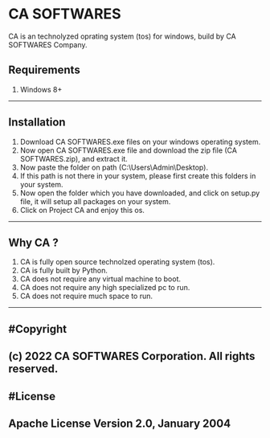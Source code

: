 # CA SOFTWARES

CA is an technolyzed oprating system (tos) for windows, build by CA SOFTWARES Company.

Requirements
-------------
1. Windows 8+ 
-------------

Installation
------------------------------------------------------------------------------------------------------------------------
1. Download CA SOFTWARES.exe files on your windows operating system.
2. Now open CA SOFTWARES.exe file and download the zip file (CA SOFTWARES.zip), and extract it.
3. Now paste the folder on path (C:\Users\Admin\Desktop).
4. If this path is not there in your system, please first create this folders in your system.
5. Now open the folder which you have downloaded, and click on setup.py file, it will setup all packages on your system.
6. Click on Project CA and enjoy this os.
------------------------------------------------------------------------------------------------------------------------

Why CA ?
-------------------------------------------------------------
1. CA is fully open source technolzed operating system (tos).
2. CA is fully built by Python.
3. CA does not require any virtual machine to boot.
4. CA does not require any high specialized pc to run.
5. CA does not require much space to run.
-------------------------------------------------------------


#Copyright
-------------------------------------------------------
(c) 2022 CA SOFTWARES Corporation. All rights reserved.
-------------------------------------------------------

#License
----------------------------------------
Apache License Version 2.0, January 2004
----------------------------------------

